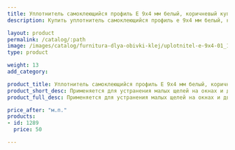 ```yaml
---
title: Уплотнитель самоклеющийся профиль Е 9х4 мм белый, коричневый купить по лучшей цене с доставкой - Поролоныч
description: Купить уплотнитель самоклеющийся профиль е 9х4 мм белый, коричневый в розницу с доставкой по Москве в интернет-магазине Поролоныча.

layout: product
permalink: /catalog/:path
image: /images/catalog/furnitura-dlya-obivki-klej/uplotnitel-e-9x4-01_1600w.jpg
type: product

weight: 13
add_category: 

product_title: Уплотнитель самоклеющийся профиль Е 9х4 мм белый, коричневый
product_short_desc: Применяется для устранения малых щелей на окнах и дверях.
product_full_desc: Применяется для устранения малых щелей на окнах и дверях.

price_after: "м.п."
products:
- id: 1289
  price: 50

---
```

